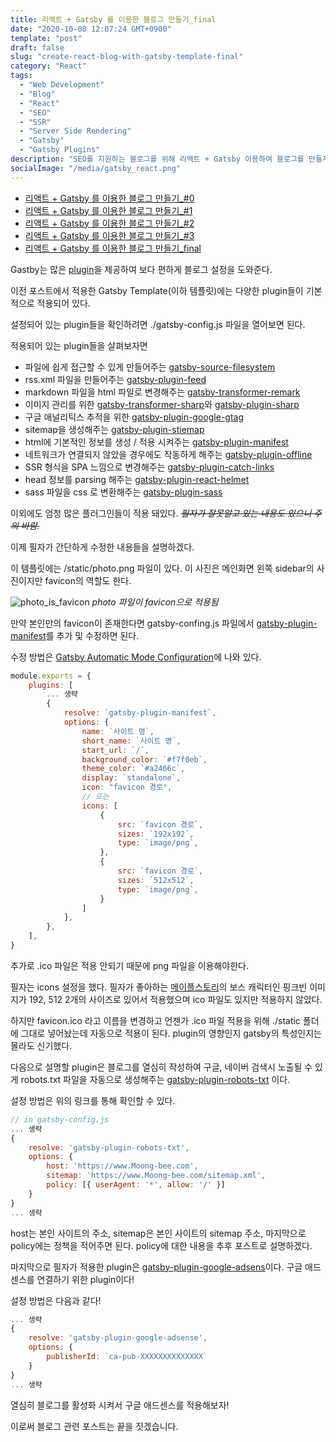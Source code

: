 ```yaml
---
title: 리액트 + Gatsby 를 이용한 블로그 만들기_final
date: "2020-10-08 12:07:24 GMT+0900"
template: "post"
draft: false
slug: "create-react-blog-with-gatsby-template-final"
category: "React"
tags:
  - "Web Development"
  - "Blog"
  - "React"
  - "SEO"
  - "SSR"
  - "Server Side Rendering"
  - "Gatsby"
  - "Gatsby Plugins"
description: "SEO를 지원하는 블로그를 위해 리액트 + Gatsby 이용하여 블로그를 만들자. final Gatsby에서 제공하는 plugins!"
socialImage: "/media/gatsby_react.png"
---
```


- [리액트 + Gatsby 를 이용한 블로그 만들기\_#0](/posts/create-react-blog-with-gatsby-template-0)
- [리액트 + Gatsby 를 이용한 블로그 만들기\_#1](/posts/create-react-blog-with-gatsby-template-1)
- [리액트 + Gatsby 를 이용한 블로그 만들기\_#2](/posts/create-react-blog-with-gatsby-template-2)
- [리액트 + Gatsby 를 이용한 블로그 만들기\_#3](/posts/create-react-blog-with-gatsby-template-3)
- [리액트 + Gatsby 를 이용한 블로그 만들기\_final](/posts/create-react-blog-with-gatsby-template-final)

Gastby는 많은 [plugin](https://www.gatsbyjs.com/plugins)을 제공하여 보다 편하게 블로그 설정을 도와준다.

이전 포스트에서 적용한 Gatsby Template(이하 템플릿)에는 다양한 plugin들이 기본적으로 적용되어 있다.

설정되어 있는 plugin들을 확인하려면 ./gatsby-config.js 파일을 열어보면 된다.

적용되어 있는 plugin들을 살펴보자면

- 파일에 쉽게 접근할 수 있게 만들어주는 [gatsby-source-filesystem](https://www.gatsbyjs.com/plugins/gatsby-source-filesystem)
- rss.xml 파일을 만들어주는 [gatsby-plugin-feed](https://www.gatsbyjs.com/plugins/gatsby-plugin-feed)
- markdown 파일을 html 파일로 변경해주는 [gatsby-transformer-remark](https://www.gatsbyjs.com/plugins/gatsby-transformer-remark)
- 이미지 관리를 위한 [gatsby-transformer-sharp](https://www.gatsbyjs.com/plugins/gatsby-transformer-sharp)와 [gatsby-plugin-sharp](https://www.gatsbyjs.com/plugins/gatsby-plugin-sharp)
- 구글 애널리틱스 추적을 위한 [gatsby-plugin-google-gtag](https://www.gatsbyjs.com/plugins/gatsby-plugin-google-gtag)
- sitemap을 생성해주는 [gatsby-plugin-stiemap](https://www.gatsbyjs.com/plugins/gatsby-plugin-stiemap)
- html에 기본적인 정보를 생성 / 적용 시켜주는 [gatsby-plugin-manifest](https://www.gatsbyjs.com/plugins/gatsby-plugin-manifest)
- 네트워크가 연결되지 않았을 경우에도 작동하게 해주는 [gatsby-plugin-offline](https://www.gatsbyjs.com/plugins/gatsby-plugin-offline)
- SSR 형식을 SPA 느낌으로 변경해주는 [gatsby-plugin-catch-links](https://www.gatsbyjs.com/plugins/gatsby-plugin-catch-links)
- head 정보를 parsing 해주는 [gatsby-plugin-react-helmet](https://www.gatsbyjs.com/plugins/gatsby-plugin-react-helmet)
- sass 파일을 css 로 변환해주는 [gatsby-plugin-sass](https://www.gatsbyjs.com/plugins/gatsby-plugin-sass)

이외에도 엄청 많은 플러그인들이 적용 돼있다. <del>_필자가 잘못알고 있는 내용도 있으니 주의 바람._</del>

이제 필자가 간단하게 수정한 내용들을 설명하겠다.

이 템플릿에는 /static/photo.png 파일이 있다. 이 사진은 메인화면 왼쪽 sidebar의 사진이지만 favicon의 역할도 한다.

![photo_is_favicon](/media/photo_is_favicon.png) _photo 파일이 favicon으로 적용됨_

만약 본인만의 favicon이 존재한다면 gatsby-confing.js 파일에서 [gatsby-plugin-manifest](https://www.gatsbyjs.com/plugins/gatsby-plugin-manifest)를 추가 및 수정하면 된다.

수정 방법은 [Gatsby Automatic Mode Configuration](https://www.gatsbyjs.com/plugins/gatsby-plugin-manifest/#automatic-mode-configuration)에 나와 있다.

```javascript
module.exports = {
    plugins: [
        ... 생략
        {
            resolve: `gatsby-plugin-manifest`,
            options: {
                name: `사이트 명`,
                short_name: `사이트 명`,
                start_url: `/`,
                background_color: `#f7f0eb`,
                theme_color: `#a2466c`,
                display: `standalone`,
                icon: "favicon 경로",
                // 또는
                icons: [
                    {
                        src: `favicon 경로`,
                        sizes: `192x192`,
                        type: `image/png`,
                    },
                    {
                        src: `favicon 경로`,
                        sizes: `512x512`,
                        type: `image/png`,
                    }
                ]
            },
        },
    ],
}
```

추가로 .ico 파일은 적용 안되기 때문에 png 파일을 이용해야한다.

필자는 icons 설정을 했다. 필자가 좋아하는 [메이플스토리](https://maplestory.nexon.com)의 보스 캐릭터인 핑크빈 이미지가 192, 512 2개의 사이즈로 있어서 적용했으며 ico 파일도 있지만 적용하지 않았다.

하지만 favicon.ico 라고 이름을 변경하고 언젠가 .ico 파일 적용을 위해 ./static 폴더에 그대로 넣어놨는데 자동으로 적용이 된다. plugin의 영향인지 gatsby의 특성인지는 몰라도 신기했다.

다음으로 설명할 plugin은 블로그를 열심히 작성하여 구글, 네이버 검색시 노출될 수 있게 robots.txt 파일을 자동으로 생성해주는 [gatsby-plugin-robots-txt](https://www.gatsbyjs.com/plugins/gatsby-plugin-robots-txt) 이다.

설정 방법은 위의 링크를 통해 확인할 수 있다.

```js
// in gatsby-config.js
... 생략
{
    resolve: 'gatsby-plugin-robots-txt',
    options: {
        host: 'https://www.Moong-bee.com',
        sitemap: 'https://www.Moong-bee.com/sitemap.xml',
        policy: [{ userAgent: '*', allow: '/' }]
    }
}
... 생략
```

host는 본인 사이트의 주소, sitemap은 본인 사이트의 sitemap 주소, 마지막으로 policy에는 정책을 적어주면 된다. policy에 대한 내용을 추후 포스트로 설명하겠다.

마지막으로 필자가 적용한 plugin은 [gatsby-plugin-google-adsens](https://www.gatsbyjs.com/plugins/gatsby-plugin-google-adsens)이다. 구글 애드센스를 연결하기 위한 plugin이다!

설정 방법은 다음과 같다!

```js
... 생략
{
    resolve: 'gatsby-plugin-google-adsense',
    options: {
        publisherId: `ca-pub-XXXXXXXXXXXXXX`
    }
}
... 생략
```

열심히 블로그를 활성화 시켜서 구글 애드센스를 적용해보자!

이로써 블로그 관련 포스트는 끝을 짓겠습니다.
